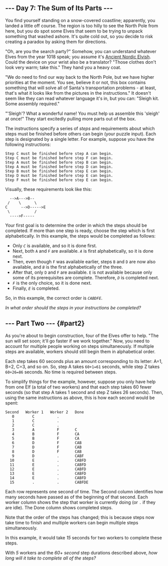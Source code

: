 --- Day 7: The Sum of Its Parts ---
-----------------------------------

You find yourself standing on a snow-covered coastline; apparently, you
landed a little off course. The region is too hilly to see the North
Pole from here, but you do spot some Elves that seem to be trying to
unpack something that washed ashore. It's quite cold out, so you decide
to risk creating a paradox by asking them for directions.

"Oh, are you the search party?" Somehow, you can understand whatever
Elves from the year 1018 speak; you assume it's [Ancient Nordic
Elvish](/2015/day/6). Could the device on your wrist also be a
translator? "Those clothes don't look very warm; take this." They hand
you a heavy coat.

"We do need to find our way back to the North Pole, but we have higher
priorities at the moment. You see, believe it or not, this box contains
something that will solve all of Santa's transportation problems - at
least, that's what it looks like from the pictures in the instructions."
It doesn't seem like they can read whatever language it's in, but you
can: "Sleigh kit. Some assembly required."

"'Sleigh'? What a wonderful name! You must help us assemble this
'sleigh' at once!" They start excitedly pulling more parts out of the
box.

The instructions specify a series of *steps* and requirements about
which steps must be finished before others can begin (your puzzle
input). Each step is designated by a single letter. For example, suppose
you have the following instructions:

    Step C must be finished before step A can begin.
    Step C must be finished before step F can begin.
    Step A must be finished before step B can begin.
    Step A must be finished before step D can begin.
    Step B must be finished before step E can begin.
    Step D must be finished before step E can begin.
    Step F must be finished before step E can begin.

Visually, these requirements look like this:

      -->A--->B--
     /    \      \
    C      -->D----->E
     \           /
      ---->F-----

Your first goal is to determine the order in which the steps should be
completed. If more than one step is ready, choose the step which is
first alphabetically. In this example, the steps would be completed as
follows:

-   Only *`C`* is available, and so it is done first.
-   Next, both `A` and `F` are available. *`A`* is first alphabetically,
    so it is done next.
-   Then, even though `F` was available earlier, steps `B` and `D` are
    now also available, and *`B`* is the first alphabetically of the
    three.
-   After that, only `D` and `F` are available. `E` is not available
    because only some of its prerequisites are complete. Therefore,
    *`D`* is completed next.
-   *`F`* is the only choice, so it is done next.
-   Finally, *`E`* is completed.

So, in this example, the correct order is *`CABDFE`*.

*In what order should the steps in your instructions be completed?*

--- Part Two --- {#part2}
----------------

As you're about to begin construction, four of the Elves offer to help.
"The sun will set soon; it'll go faster if we work together." Now, you
need to account for multiple people working on steps simultaneously. If
multiple steps are available, workers should still begin them in
alphabetical order.

Each step takes 60 seconds plus an amount corresponding to its letter:
A=1, B=2, C=3, and so on. So, step A takes `60+1=61` seconds, while step
Z takes `60+26=86` seconds. No time is required between steps.

To simplify things for the example, however, suppose you only have help
from one Elf (a total of two workers) and that each step takes 60 fewer
seconds (so that step A takes 1 second and step Z takes 26 seconds).
Then, using the same instructions as above, this is how each second
would be spent:

    Second   Worker 1   Worker 2   Done
       0        C          .        
       1        C          .        
       2        C          .        
       3        A          F       C
       4        B          F       CA
       5        B          F       CA
       6        D          F       CAB
       7        D          F       CAB
       8        D          F       CAB
       9        D          .       CABF
      10        E          .       CABFD
      11        E          .       CABFD
      12        E          .       CABFD
      13        E          .       CABFD
      14        E          .       CABFD
      15        .          .       CABFDE

Each row represents one second of time. The Second column identifies how
many seconds have passed as of the beginning of that second. Each worker
column shows the step that worker is currently doing (or `.` if they are
idle). The Done column shows completed steps.

Note that the order of the steps has changed; this is because steps now
take time to finish and multiple workers can begin multiple steps
simultaneously.

In this example, it would take *15* seconds for two workers to complete
these steps.

With *5* workers and the *60+ second* step durations described above,
*how long will it take to complete all of the steps?*

